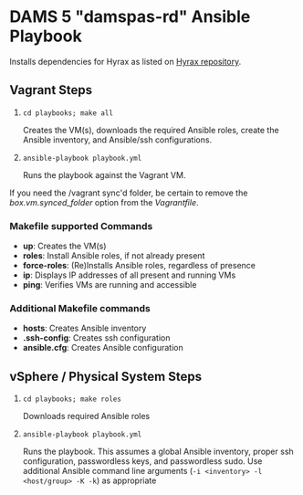 DAMS 5 "damspas-rd" Ansible Playbook
================================

Installs dependencies for Hyrax as listed on [Hyrax repository][hyrax].

Vagrant Steps
-------------

1.  `cd playbooks; make all`

    Creates the VM(s), downloads the required Ansible roles, create the Ansible
    inventory, and Ansible/ssh configurations.

2.  `ansible-playbook playbook.yml`

    Runs the playbook against the Vagrant VM.

If you need the /vagrant sync'd folder, be certain to remove the
*box.vm.synced_folder* option from the *Vagrantfile*.

### Makefile supported Commands

* **up**: Creates the VM(s)
* **roles**: Install Ansible roles, if not already present
* **force-roles**: (Re)Installs Ansible roles, regardless of presence
* **ip**: Displays IP addresses of all present and running VMs
* **ping**: Verifies VMs are running and accessible

### Additional Makefile commands

* **hosts**: Creates Ansible inventory
* **.ssh-config**: Creates ssh configuration
* **ansible.cfg**: Creates Ansible configuration

vSphere / Physical System Steps
-------------------------------

1.  `cd playbooks; make roles`

    Downloads required Ansible roles

2.  `ansible-playbook playbook.yml`

    Runs the playbook. This assumes a global Ansible inventory, proper ssh
    configuration, passwordless keys, and passwordless sudo. Use additional
    Ansible command line arguments (`-i <inventory> -l <host/group> -K -k`) as appropriate


[hyrax]: https://github.com/projecthydra-labs/hyrax#prerequisites
